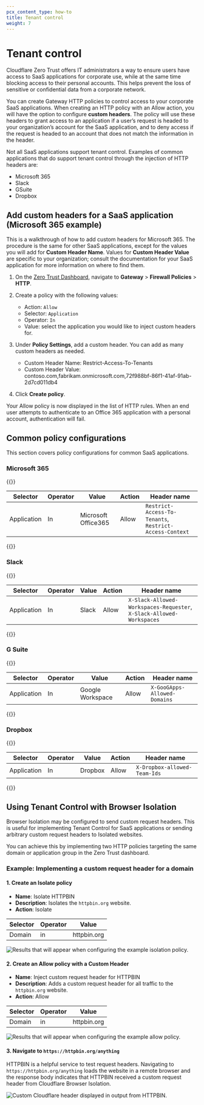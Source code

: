 ```yaml
---
pcx_content_type: how-to
title: Tenant control
weight: 7
---
```


# Tenant control

Cloudflare Zero Trust offers IT administrators a way to ensure users have access to SaaS applications for corporate use, while at the same time blocking access to their personal accounts. This helps prevent the loss of sensitive or confidential data from a corporate network.

You can create Gateway HTTP policies to control access to your corporate SaaS applications. When creating an HTTP policy with an Allow action, you will have the option to configure **custom headers**. The policy will use these headers to grant access to an application if a user’s request is headed to your organization’s account for the SaaS application, and to deny access if the request is headed to an account that does not match the information in the header.

Not all SaaS applications support tenant control. Examples of common applications that do support tenant control through the injection of HTTP headers are:

- Microsoft 365
- Slack
- GSuite
- Dropbox

## Add custom headers for a SaaS application (Microsoft 365 example)

This is a walkthrough of how to add custom headers for Microsoft 365. The procedure is the same for other SaaS applications, except for the values you will add for **Custom Header Name**. Values for **Custom Header Value** are specific to your organization; consult the documentation for your SaaS application for more information on where to find them.

1.  On the [Zero Trust Dashboard](https://dash.teams.cloudflare.com), navigate to **Gateway** > **Firewall Policies** > **HTTP**.

1.  Create a policy with the following values:

    - Action: `Allow`
    - Selector: `Application`
    - Operator: `In`
    - Value: select the application you would like to inject custom headers for.

1.  Under **Policy Settings**, add a custom header. You can add as many custom headers as needed.

    - Custom Header Name: Restrict-Access-To-Tenants
    - Custom Header Value: contoso.com,fabrikam.onmicrosoft.com,72f988bf-86f1-41af-91ab-2d7cd011db4

1.  Click **Create policy**.

Your Allow policy is now displayed in the list of HTTP rules. When an end user attempts to authenticate to an Office 365 application with a personal account, authentication will fail.

## Common policy configurations

This section covers policy configurations for common SaaS applications.

### Microsoft 365

{{<table-wrap>}}

| Selector    | Operator | Value               | Action | Header name                                             |
| ----------- | -------- | ------------------- | ------ | ------------------------------------------------------- |
| Application | In       | Microsoft Office365 | Allow  | `Restrict-Access-To-Tenants`, `Restrict-Access-Context` |

{{</table-wrap>}}

### Slack

{{<table-wrap>}}

| Selector    | Operator | Value | Action | Header name                                                          |
| ----------- | -------- | ----- | ------ | -------------------------------------------------------------------- |
| Application | In       | Slack | Allow  | `X-Slack-Allowed-Workspaces-Requester`, `X-Slack-Allowed-Workspaces` |

{{</table-wrap>}}

### G Suite

{{<table-wrap>}}

| Selector    | Operator | Value            | Action | Header name                  |
| ----------- | -------- | ---------------- | ------ | ---------------------------- |
| Application | In       | Google Workspace | Allow  | `X-GooGApps-Allowed-Domains` |

{{</table-wrap>}}

### Dropbox

{{<table-wrap>}}

| Selector    | Operator | Value   | Action | Header name                  |
| ----------- | -------- | ------- | ------ | ---------------------------- |
| Application | In       | Dropbox | Allow  | `X-Dropbox-allowed-Team-Ids` |

{{</table-wrap>}}

## Using Tenant Control with Browser Isolation

Browser Isolation may be configured to send custom request headers. This is useful for implementing Tenant Control for SaaS applications or sending arbitrary custom request headers to Isolated websites.

You can achieve this by implementing two HTTP policies targeting the same domain or application group in the Zero Trust dashboard.

### Example: Implementing a custom request header for a domain

#### 1. Create an Isolate policy

- **Name**: Isolate HTTPBIN
- **Description**: Isolates the `httpbin.org` website.
- **Action**: Isolate

| Selector | Operator | Value       |
| -------- | -------- | ----------- |
| Domain   | in       | httpbin.org |

![Results that will appear when configuring the example isolation policy.](/cloudflare-one/static/documentation/policies/httpbin-policy-1.png)

#### 2. Create an Allow policy with a Custom Header

- **Name**: Inject custom request header for HTTPBIN
- **Description**: Adds a custom request header for all traffic to the `httpbin.org` website.
- **Action**: Allow

| Selector | Operator | Value       |
| -------- | -------- | ----------- |
| Domain   | in       | httpbin.org |

![Results that will appear when configuring the example allow policy.](/cloudflare-one/static/documentation/policies/httpbin-policy.png)

#### 3. Navigate to `https://httpbin.org/anything`

HTTPBIN is a helpful service to test request headers. Navigating to `https://httpbin.org/anything` loads the website in a remote browser and the response body indicates that HTTPBIN received a custom request header from Cloudflare Browser Isolation.

![Custom Cloudflare header displayed in output from HTTPBIN.](/cloudflare-one/static/documentation/policies/httpbin.png)
